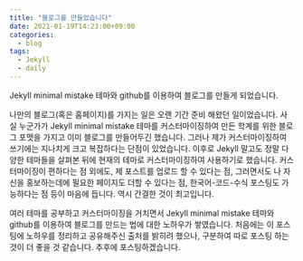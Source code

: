 ```yaml
---
title: "블로그를 만들었습니다"
date: 2021-01-19T14:23:00+09:00
categories:
  - blog
tags:
  - Jekyll
  - daily
---
```


Jekyll minimal mistake 테마와 github를 이용하여 블로그를 만들게 되었습니다.

나만의 블로그(혹은 홈페이지)를 가지는 일은 오랜 기간 준비 해왔던 일이었습니다. 사실 누군가가 Jekyll minimal mistake 테마를 커스터마이징하여 만든 학계를 위한 블로그 포맷을 가지고 이미 블로그를 만들어두긴 했습니다. 그러나 제가 커스터마이징하여 쓰기에는 지나치게 크고 복잡하다는 단점이 있었습니다. 이후로 Jekyll 말고도 정말 다양한 테마들을 살펴본 뒤에 현재의 테마로 커스터마이징하여 사용하기로 했습니다. 커스터마이징이 편하다는 점 외에도, 제 포스트를 업로드 할 수 있다는 점, 그러면서도 나 자신을 홍보하는데에 필요한 페이지도 더할 수 있다는 점, 한국어-코드-수식 포스팅도 가능하다는 점 등이 마음에 듭니다. 역시 간결한 것이 최고입니다. 

여러 테마를 공부하고 커스터마이징을 거치면서 Jekyll minimal mistake 테마와 github를 이용하여 블로그를 만드는 법에 대한 노하우가 쌓였습니다. 처음에는 이 포스팅에 노하우를 정리하고 공유해주신 출처를 밝히려 했으나, 구분하여 따로 포스팅 하는 것이 더 좋을 것 같습니다. 추후에 포스팅하겠습니다. 